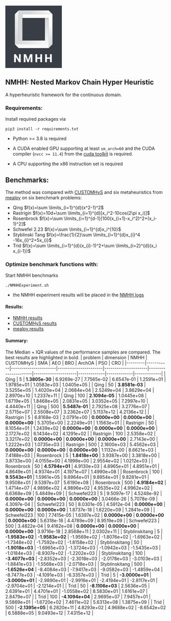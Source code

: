 
<!-- <script type="text/javascript" async
  src="https://cdnjs.cloudflare.com/ajax/libs/mathjax/2.7.7/MathJax.js?config=TeX-MML-AM_CHTML">
</script> -->


![logo](img/Logo.png)
<br>

##  NMHH: Nested Markov Chain Hyper Heuristic

A hyperheuristic framework for the continuous domain.

###  Requirements:


Install required packages via

```
pip3 install -r requirements.txt 
```
- Python >= 3.8 is required

- A CUDA enabled GPU supporting at least ```sm_arch=60``` and the CUDA compiler (`nvcc >= 11.4`) from the [cuda toolkit](https://docs.nvidia.com/cuda/cuda-installation-guide-linux/index.html) is required.

- A CPU supporting the x86 instruction set is required

## Benchmarks:

The method was compared with [CUSTOMHyS](https://github.com/jcrvz/customhys) and six metaheuristics from [mealpy](https://mealpy.readthedocs.io/en/latest/) on six benchmark problems: 


- Qing $f(x)=\sum \limits_{i=1}^{d}(x^2-1)^2$
- Rastrigin $f(x)=10d+\sum \limits_{i=1}^{d}[x_i^2-10cos(2\pi x_i)]$
- Rosenbrock $f(x)=\sum \limits_{i=1}^{d-1}[100(x_{i+1}-x_i^2)^2+(x_i-1)^2]$
- Schwefel 2.23 $f(x)=\sum \limits_{i=1}^{d}x_i^{10}$
- Styblinski Tang $f(x)=\frac{1}{2}\sum \limits_{i=1}^{d}x_{i}^4 -16x_{i}^2+5x_{i}$
- Trid $f(x)=\sum \limits_{i=1}^{d}(x_{i}-1)^2+\sum \limits_{i=2}^{d}(x_i x_{i-1})$




### Optimize benchmark functions with:

Start NMHH benchmarks

```shell
./NMHHExperiment.sh
```
- the NMHH experiment results will be placed in the [NMHH logs](hhanalysis/logs/SA-NMHH/newExperiment/) 

#### Results:

 - [NMHH results](hhanalysis/logs/SA-NMHH/GA_DE_GD_LBFGS/) 
 - [CUSTOMHyS results](hhanalysis/logs/CustomHYSPerf/)
 - [mealpy results](hhanalysis/logs/mealpyPerf)

#### Summary:
The Median + IQR values of the performance samples are compared. The best results are highlighted in bold.
| problem | dimension | NMHH                 | CUSTOMHyS            | SMA                 | AEO                 | BRO                 | ArchOA      | PSO         | CRO         |
|---------|-----------|----------------------|----------------------|---------------------|---------------------|---------------------|-------------|-------------|-------------|
 | Qing           | 5   | **1.3805e-30**    | 6.9269e-27           | 7.7565e-02          | 6.6547e-01          | 1.2591e+01          | 1.9785e+01  | 1.0583e+03  | 1.0405e+05  |
| Qing           | 50  | **3.8581e-03**  | 3.5255e+05           | 1.4020e+04          | 2.0684e+04          | 2.5249e+04          | 3.8629e+04  | 2.8970e+10  | 1.2337e+11  |
| Qing           | 100 | **2.1094e-05**  | 1.0445e+08           | 1.6719e+05          | 1.8468e+05          | 2.0831e+05          | 3.0352e+05  | 7.2997e+10  | 4.4440e+11  |
| Qing           | 500 | **5.5487e-01**  | 2.7925e+08           | 3.2776e+07          | 2.5715e+07          | 2.5508e+07          | 3.2362e+07  | 5.1137e+12  | 4.2136e+12  |
| Rastrigin      | 5   | 6.8168e-03           | 2.0791e+00           | **0.0000e+00** | **0.0000e+00** | **0.0000e+00** | 5.3705e+00  | 2.2249e+01  | 1.1563e+01  |
| Rastrigin      | 50  | 8.1054e+01           | 1.2439e+02           | **0.0000e+00** | **0.0000e+00** | **0.0000e+00** | 2.1727e+02  | 6.1434e+02  | 4.1291e+02  |
| Rastrigin      | 100 | 2.5358e+02           | 3.3217e+02           | **0.0000e+00** | **0.0000e+00** | **0.0000e+00** | 2.7143e+00  | 1.2222e+03  | 1.0735e+03  |
| Rastrigin      | 500 | 2.1600e+03           | 5.4562e+03           | **0.0000e+00** | **0.0000e+00** | **0.0000e+00** | 1.1132e+00  | 8.6621e+03  | 7.4188e+03  |
| Rosenbrock     | 5   | **1.8418e+00**  | 3.9387e+00           | 3.3818e+00          | 3.8733e+00          | 4.0155e+00          | 4.1998e+00  | 2.9554e+02  | 1.0212e+03  |
| Rosenbrock     | 50  | **4.5794e+01**  | 4.9130e+03           | 4.8965e+01          | 4.8951e+01          | 4.8649e+01          | 4.9374e+01  | 4.1971e+07  | 1.4990e+08  |
| Rosenbrock     | 100 | **9.5543e+01**  | 1.5961e+05           | 9.8964e+01          | 9.8954e+01          | 9.8281e+01          | 9.9508e+01  | 9.5397e+07  | 5.6190e+08  |
| Rosenbrock     | 500 | **4.9184e+02**  | 1.4714e+07           | 4.9896e+02          | 4.9896e+02          | 4.9535e+02          | 4.9962e+02  | 6.6368e+09  | 5.4849e+09  |
| Schwefel223    | 5   | 9.5097e-17           | 4.5248e-92           | **0.0000e+00** | **0.0000e+00** | **0.0000e+00** | 3.0466e-26  | 5.7078e-09  | 4.3097e-04  |
| Schwefel223    | 50  | 8.0301e-05           | 4.5912e-04           | **0.0000e+00** | **0.0000e+00** | **0.0000e+00** | 1.8737e-18  | 1.6220e+09  | 1.2841e+09  |
| Schwefel223    | 100 | 7.7415e-05           | 1.6397e+02           | **0.0000e+00** | **0.0000e+00** | **0.0000e+00** | 5.6318e-18  | 4.4789e+09  | 8.9519e+09  |
| Schwefel223    | 500 | 3.4822e-04           | 9.4162e+08           | **0.0000e+00** | **0.0000e+00** | **0.0000e+00** | 3.9716e-18  | 2.8568e+11  | 2.0302e+11  |
| Styblinskitang | 5   | **-1.9583e+02** | **-1.9583e+02** | -1.9569e+02         | -1.8076e+02         | -1.6963e+02         | -1.7348e+02 | -1.7592e+02 | -1.8158e+02 |
| Styblinskitang | 50  | **-1.9018e+03** | -1.6965e+03          | -1.3724e+03         | -1.0942e+03         | -1.5435e+03         | -1.0184e+03 | -8.9307e+02 | -1.2202e+03 |
| Styblinskitang | 100 | **-3.4077e+03** | -2.8352e+03          | -2.3018e+03         | -2.0178e+03         | -3.0103e+03         | -1.8841e+03 | -1.5568e+03 | -2.0718e+03 |
| Styblinskitang | 500 | **-1.6526e+04** | -8.4084e+03          | -7.9417e+03         | -9.0582e+03         | -1.4859e+04         | -8.7477e+03 | -4.1091e+03 | -6.3357e+03 |
| Trid           | 5   | **-3.0000e+01** | **-3.0000e+01** | -2.9890e+01         | -2.9916e+01         | -2.4194e+01         | -2.8117e+01 | -2.9704e+01 | -2.1214e+01 |
| Trid           | 50  | **-8.1106e+03** | 2.5636e+05           | 2.6391e+01          | 4.4701e+01          | -1.0558e+02         | 8.5830e+01  | 1.6161e+07  | 2.8479e+07  |
| Trid           | 100 | **-4.1094e+04** | 2.9695e+07           | 7.9457e+01          | 9.5869e+01          | -1.6720e+02         | 7.4611e+02  | 5.6313e+08  | 1.3875e+09  |
| Trid           | 500 | **-2.1395e+05** | 6.2820e+11           | 4.8293e+02          | 4.9688e+02          | -8.6542e+02         | 6.5888e+05  | 9.0493e+12  | 7.4315e+12  |
